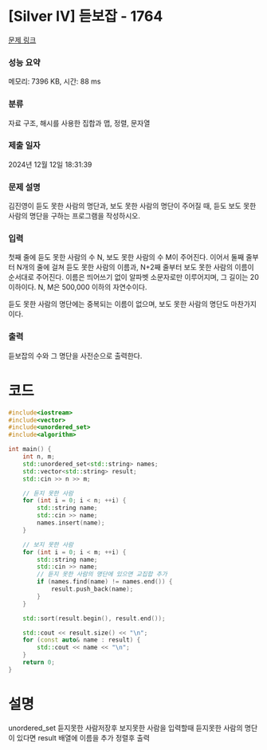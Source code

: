 # [Silver IV] 듣보잡 - 1764 

[문제 링크](https://www.acmicpc.net/problem/1764) 

### 성능 요약

메모리: 7396 KB, 시간: 88 ms

### 분류

자료 구조, 해시를 사용한 집합과 맵, 정렬, 문자열

### 제출 일자

2024년 12월 12일 18:31:39

### 문제 설명

<p>김진영이 듣도 못한 사람의 명단과, 보도 못한 사람의 명단이 주어질 때, 듣도 보도 못한 사람의 명단을 구하는 프로그램을 작성하시오.</p>

### 입력 

 <p>첫째 줄에 듣도 못한 사람의 수 N, 보도 못한 사람의 수 M이 주어진다. 이어서 둘째 줄부터 N개의 줄에 걸쳐 듣도 못한 사람의 이름과, N+2째 줄부터 보도 못한 사람의 이름이 순서대로 주어진다. 이름은 띄어쓰기 없이 알파벳 소문자로만 이루어지며, 그 길이는 20 이하이다. N, M은 500,000 이하의 자연수이다.</p>

<p>듣도 못한 사람의 명단에는 중복되는 이름이 없으며, 보도 못한 사람의 명단도 마찬가지이다.</p>

### 출력 

 <p>듣보잡의 수와 그 명단을 사전순으로 출력한다.</p>

# 코드
```cpp
#include<iostream>
#include<vector>
#include<unordered_set>
#include<algorithm>

int main() {
	int n, m;
	std::unordered_set<std::string> names;
	std::vector<std::string> result;
	std::cin >> n >> m;

	// 듣지 못한 사람
	for (int i = 0; i < n; ++i) {
		std::string name;
		std::cin >> name;
		names.insert(name);
	}

	// 보지 못한 사람
	for (int i = 0; i < m; ++i) {
		std::string name;
		std::cin >> name;
		// 듣지 못한 사람의 명단에 있으면 교집합 추가
		if (names.find(name) != names.end()) {
			result.push_back(name);
		}
	}

	std::sort(result.begin(), result.end());

	std::cout << result.size() << "\n";
	for (const auto& name : result) {
		std::cout << name << "\n";
	}
	return 0;
}
```

# 설명
unordered_set 듣지못한 사람저장후 보지못한 사람을 입력할때 듣지못한 사람의 명단이 있다면 result 배열에 이름을 추가
정렬후 출력
